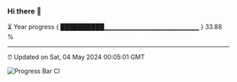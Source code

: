 ### Hi there 👋

⏳ Year progress { ██████████▁▁▁▁▁▁▁▁▁▁▁▁▁▁▁▁▁▁▁▁ } 33.88 %

---

⏰ Updated on Sat, 04 May 2024 00:05:01 GMT

![Progress Bar CI](https://github.com/liununu/liununu/workflows/Progress%20Bar%20CI/badge.svg)
